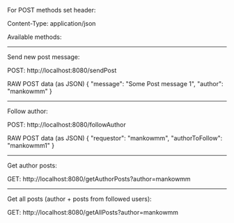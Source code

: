 For POST methods set header:

Content-Type: application/json

Available methods:

--------------------------------------------------------------------------
Send new post message:

POST: http://localhost:8080/sendPost

RAW POST data (as JSON)
{
	"message": "Some Post message 1",
	"author": "mankowmm"
}

--------------------------------------------------------------------------
Follow author:

POST: http://localhost:8080/followAuthor

RAW POST data (as JSON)
{
	"requestor": "mankowmm",
	"authorToFollow": "mankowmm1"
}

--------------------------------------------------------------------------
Get author posts:

GET: http://localhost:8080/getAuthorPosts?author=mankowmm


--------------------------------------------------------------------------
Get all posts (author + posts from followed users):

GET: http://localhost:8080/getAllPosts?author=mankowmm
